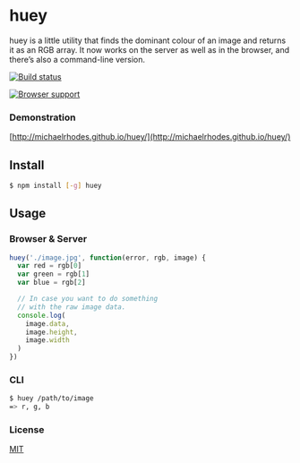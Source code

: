 # huey
huey is a little utility that finds the dominant colour of an image and returns it as an RGB array. It now works on the server as well as in the browser, and there’s also a command-line version.

[![Build status](https://travis-ci.org/michaelrhodes/huey.png?branch=master)](https://travis-ci.org/michaelrhodes/huey)

[![Browser support](https://ci.testling.com/michaelrhodes/huey.png)](https://ci.testling.com/michaelrhodes/huey)

### Demonstration
[http://michaelrhodes.github.io/huey/](http://michaelrhodes.github.io/huey/)

## Install

``` sh
$ npm install [-g] huey
```

## Usage

### Browser & Server
``` js
huey('./image.jpg', function(error, rgb, image) {
  var red = rgb[0]
  var green = rgb[1]
  var blue = rgb[2]

  // In case you want to do something
  // with the raw image data.
  console.log(
    image.data,
    image.height,
    image.width
  )
})
```

### CLI
``` sh
$ huey /path/to/image
=> r, g, b
```

### License
[MIT](http://opensource.org/licenses/MIT)
